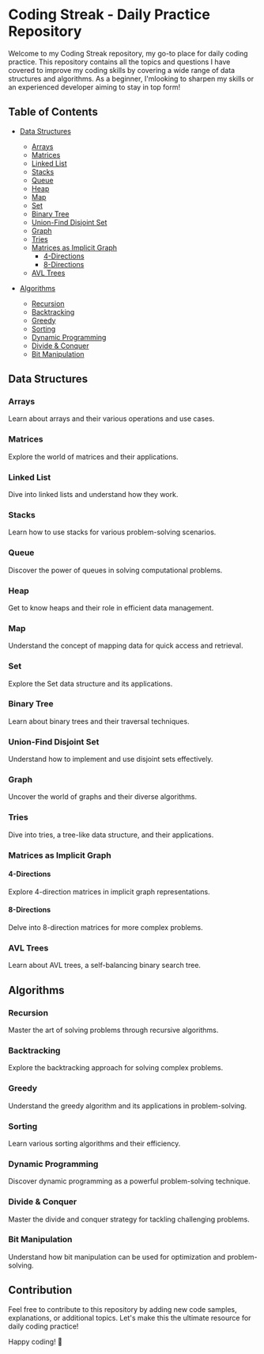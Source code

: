 # Coding Streak - Daily Practice Repository

Welcome to my Coding Streak repository, my go-to place for daily coding practice. This repository contains all the topics and questions I have covered to improve my coding skills by covering a wide range of data structures and algorithms. As a beginner, I'mlooking to sharpen my skills or an experienced developer aiming to stay in top form!

## Table of Contents

- [Data Structures](#data-structures)
  - [Arrays](#arrays)
  - [Matrices](#matrices)
  - [Linked List](#linked-list)
  - [Stacks](#stacks)
  - [Queue](#queue)
  - [Heap](#heap)
  - [Map](#map)
  - [Set](#set)
  - [Binary Tree](#binary-tree)
  - [Union-Find Disjoint Set](#union-find-disjoint-set)
  - [Graph](#graph)
  - [Tries](#tries)
  - [Matrices as Implicit Graph](#matrices-as-implicit-graph)
    - [4-Directions](#4-directions)
    - [8-Directions](#8-directions)
  - [AVL Trees](#avl-trees)

- [Algorithms](#algorithms)
  - [Recursion](#recursion)
  - [Backtracking](#backtracking)
  - [Greedy](#greedy)
  - [Sorting](#sorting)
  - [Dynamic Programming](#dynamic-programming)
  - [Divide & Conquer](#divide--conquer)
  - [Bit Manipulation](#bit-manipulation)

## Data Structures

### Arrays
Learn about arrays and their various operations and use cases.

### Matrices
Explore the world of matrices and their applications.

### Linked List
Dive into linked lists and understand how they work.

### Stacks
Learn how to use stacks for various problem-solving scenarios.

### Queue
Discover the power of queues in solving computational problems.

### Heap
Get to know heaps and their role in efficient data management.

### Map
Understand the concept of mapping data for quick access and retrieval.

### Set
Explore the Set data structure and its applications.

### Binary Tree
Learn about binary trees and their traversal techniques.

### Union-Find Disjoint Set
Understand how to implement and use disjoint sets effectively.

### Graph
Uncover the world of graphs and their diverse algorithms.

### Tries
Dive into tries, a tree-like data structure, and their applications.

### Matrices as Implicit Graph

#### 4-Directions
Explore 4-direction matrices in implicit graph representations.

#### 8-Directions
Delve into 8-direction matrices for more complex problems.

### AVL Trees
Learn about AVL trees, a self-balancing binary search tree.

## Algorithms

### Recursion
Master the art of solving problems through recursive algorithms.

### Backtracking
Explore the backtracking approach for solving complex problems.

### Greedy
Understand the greedy algorithm and its applications in problem-solving.

### Sorting
Learn various sorting algorithms and their efficiency.

### Dynamic Programming
Discover dynamic programming as a powerful problem-solving technique.

### Divide & Conquer
Master the divide and conquer strategy for tackling challenging problems.

### Bit Manipulation
Understand how bit manipulation can be used for optimization and problem-solving.

## Contribution

Feel free to contribute to this repository by adding new code samples, explanations, or additional topics. Let's make this the ultimate resource for daily coding practice!

Happy coding! 🚀
